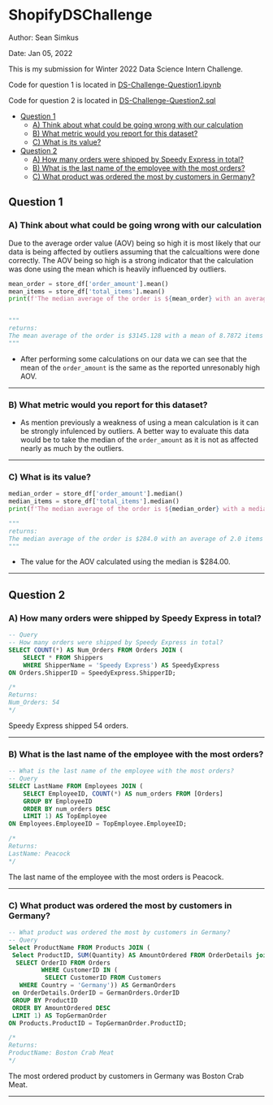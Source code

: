 
# ShopifyDSChallenge

Author: Sean Simkus

Date: Jan 05, 2022

This is my submission for Winter 2022 Data Science Intern Challenge.

Code for question 1 is located in [DS-Challenge-Question1.ipynb](https://github.com/seansimkus/Shopify-Challange/blob/main/DS-Challenge-Question1.ipynb)

Code for question 2 is located in [DS-Challenge-Question2.sql](https://github.com/seansimkus/Shopify-Challange/blob/main/DS-Challenge-Question2.sql)

- [Question 1](#question-1)
  - [A) Think about what could be going wrong with our calculation](#a-think-about-what-could-be-going-wrong-with-our-calculation)
  - [B) What metric would you report for this dataset?](#b-what-metric-would-you-report-for-this-dataset)
  - [C) What is its value?](#c-what-is-its-value)
- [Question 2](#question-2)
  - [A) How many orders were shipped by Speedy Express in total?](#a-how-many-orders-were-shipped-by-speedy-express-in-total)
  - [B) What is the last name of the employee with the most orders?](#b-what-is-the-last-name-of-the-employee-with-the-most-orders)
  - [C) What product was ordered the most by customers in Germany?](#c-what-product-was-ordered-the-most-by-customers-in-germany)

## Question 1

### A) Think about what could be going wrong with our calculation

Due to the average order value (AOV) being so high it is most likely that our data is being affected by outliers assuming that the calcualtions were done correctly. The AOV being so high is a strong indicator that the calculation was done using the mean which is heavily influenced by outliers.

```python
mean_order = store_df['order_amount'].mean()
mean_items = store_df['total_items'].mean()
print(f'The median average of the order is ${mean_order} with an average of {mean_items} items sold')


""" 
returns:
The mean average of the order is $3145.128 with a mean of 8.7872 items sold
"""

```

- After performing some calculations on our data we can see that the mean of the `order_amount` is the same as the reported unresonably high AOV.

---

### B) What metric would you report for this dataset?

- As mention previously a weakness of using a mean calculation is it can be strongly infulenced by outliers. A better way to evaluate this data would be to take the median of the `order_amount` as it is not as affected nearly as much by the outliers.

---

### C) What is its value?

```python
median_order = store_df['order_amount'].median()
median_items = store_df['total_items'].median()
print(f'The median average of the order is ${median_order} with a median of {median_items} items sold')

"""
returns:
The median average of the order is $284.0 with an average of 2.0 items sold
"""
```

- The value for the AOV calculated using the median is $284.00.

---

## Question 2

### A) How many orders were shipped by Speedy Express in total?

```SQL
-- Query
-- How many orders were shipped by Speedy Express in total?
SELECT COUNT(*) AS Num_Orders FROM Orders JOIN (
    SELECT * FROM Shippers
    WHERE ShipperName = 'Speedy Express') AS SpeedyExpress
ON Orders.ShipperID = SpeedyExpress.ShipperID;

/*
Returns:
Num_Orders: 54
*/
```

Speedy Express shipped 54 orders.

---

### B) What is the last name of the employee with the most orders?

```SQL
-- What is the last name of the employee with the most orders?
-- Query
SELECT LastName FROM Employees JOIN (
    SELECT EmployeeID, COUNT(*) AS num_orders FROM [Orders]
    GROUP BY EmployeeID
    ORDER BY num_orders DESC
    LIMIT 1) AS TopEmployee
ON Employees.EmployeeID = TopEmployee.EmployeeID;

/*
Returns:
LastName: Peacock
*/
```

The last name of the employee with the most orders is Peacock.

---

### C) What product was ordered the most by customers in Germany?

```SQL
-- What product was ordered the most by customers in Germany?
-- Query
Select ProductName FROM Products JOIN (
 Select ProductID, SUM(Quantity) AS AmountOrdered FROM OrderDetails join (
  SELECT OrderID FROM Orders 
         WHERE CustomerID IN (
          SELECT CustomerID FROM Customers
   WHERE Country = 'Germany')) AS GermanOrders
 on OrderDetails.OrderID = GermanOrders.OrderID
 GROUP BY ProductID
 ORDER BY AmountOrdered DESC
 LIMIT 1) AS TopGermanOrder
ON Products.ProductID = TopGermanOrder.ProductID;

/*
Returns:
ProductName: Boston Crab Meat
*/
```

The most ordered product by customers in Germany was Boston Crab Meat.

---
